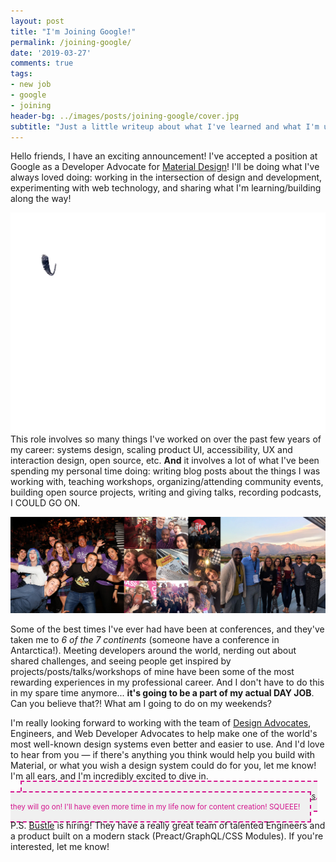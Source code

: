 ```yaml
---
layout: post
title: "I'm Joining Google!"
permalink: /joining-google/
date: '2019-03-27'
comments: true
tags:
- new job
- google
- joining
header-bg: ../images/posts/joining-google/cover.jpg
subtitle: "Just a little writeup about what I've learned and what I'm up to next."
---
```


Hello friends, I have an exciting announcement! I've accepted a position at Google as a Developer Advocate for [Material Design](https://material.io/develop/web/)! I'll be doing what I've always loved doing: working in the intersection of design and development, experimenting with web technology, and sharing what I'm learning/building along the way!

<img src="../../images/posts/joining-google/googs-once.gif" alt="I'm Joining Google" style="filter: contrast(1.1); margin-bottom: -1rem;">

This role involves so many things I've worked on over the past few years of my career: systems design, scaling product UI, accessibility, UX and interaction design, open source, etc. **And** it involves a lot of what I've been spending my personal time doing: writing blog posts about the things I was working with, teaching workshops, organizing/attending community events, building open source projects, writing and giving talks, recording podcasts, I COULD GO ON.

<img src="../../images/posts/joining-google/rollcal.jpg" alt="Mix of images of meat conferences with new friends I met there" class="full-width">

Some of the best times I've ever had have been at conferences, and they've taken me to *6 of the 7 continents* (someone have a conference in Antarctica!). Meeting developers around the world, nerding out about shared challenges, and seeing people get inspired by projects/posts/talks/workshops of mine have been some of the most rewarding experiences in my professional career. And I don't have to do this in my spare time anymore... **it's going to be a part of my actual DAY JOB**. Can you believe that?! What am I going to do on my weekends?

I'm really looking forward to working with the team of [Design Advocates](https://medium.com/@crafty/google-%EF%B8%8F-%EF%B8%8Fdesigners-c12b70627b2e), Engineers, and Web Developer Advocates to help make one of the world's most well-known design systems even better and easier to use. And I'd love to hear from you — if there's anything you think would help you build with Material, or what you wish a design system could do for you, let me know! I'm all ears, and I'm incredibly excited to dive in.

<small class="center">If you're wondering about my current side projects, like <a href="https://spec.fm/podcasts/toolsday">Toolsday</a> and <a href="https://instagram.com/dev_doodles/">Dev Doodles</a>, they will go on! I'll have even more time in my life now for content creation! SQUEEE!</small>

P.S. [Bustle](https://bustle.company) is hiring! They have a really great team of talented Engineers and a product built on a modern stack (Preact/GraphQL/CSS Modules). If you're interested, let me know!

<style>
.post .full-width {
  min-width: 100vw;
  position: relative;
  left: 50%;
  right: 50%;
  margin-left: -50vw;
  margin-right: -50vw;
}

small.center {
  margin: 1rem;
  max-width: 500px;
  border: 2px dashed;
  padding: 1rem;
  color: #d4178e;
  background: #f0f0f0;
}
</style>